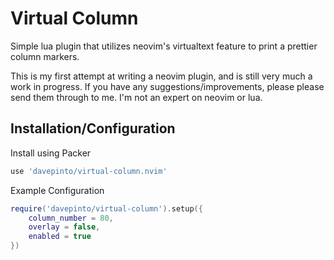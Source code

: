 # Virtual Column

Simple lua plugin that utilizes neovim's virtualtext feature to print a
prettier column markers.

This is my first attempt at writing a neovim plugin, and is still very much a
work in progress. If you have any suggestions/improvements, please please send
them through to me. I'm not an expert on neovim or lua.

## Installation/Configuration

Install using Packer

```lua
use 'davepinto/virtual-column.nvim'
```

Example Configuration

```lua
require('davepinto/virtual-column').setup({
    column_number = 80,
    overlay = false,
    enabled = true
})
```
